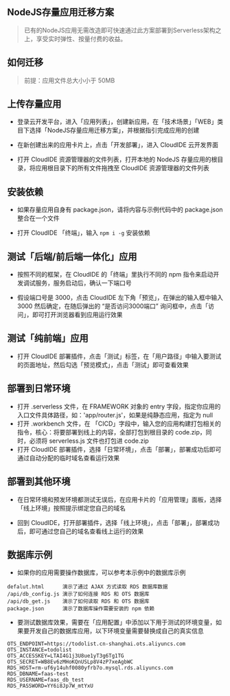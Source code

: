 ## NodeJS存量应用迁移方案
> 已有的NodeJS应用无需改造即可快速通过此方案部署到Serverless架构之上，享受实时弹性、按量付费的收益。

## 如何迁移
> 前提：应用文件总大小小于 50MB

## 上传存量应用

- 登录云开发平台，进入「应用列表」，创建新应用，在「技术场景」「WEB」类目下选择「NodeJS存量应用迁移方案」，并根据指引完成应用的创建

- 在新创建出来的应用卡片上，点击「开发部署」，进入 CloudIDE 云开发界面

- 打开 CloudIDE 资源管理器的文件列表，打开本地的 NodeJS 存量应用的根目录，将应用根目录下的所有文件拖拽至 CloudIDE 资源管理器的文件列表

## 安装依赖

- 如果存量应用自身有 package.json，请将内容与示例代码中的 package.json 整合在一个文件

- 打开 CloudIDE 「终端」，输入 ```npm i -g``` 安装依赖

## 测试「后端/前后端一体化」应用

- 按照不同的框架，在 CloudIDE 的「终端」里执行不同的 npm 指令来启动开发调试服务，服务启动后，确认一下端口号

- 假设端口号是 3000，点击 CloudIDE 左下角「预览」，在弹出的输入框中输入 3000 然后确定，在随后弹出的 “是否访问3000端口” 询问框中，点击「访问」，即可打开浏览器看到应用运行效果


## 测试「纯前端」应用

- 打开 CloudIDE 部署插件，点击「测试」标签，在「用户路径」中输入要测试的页面地址，然后勾选「预览模式」，点击「测试」即可查看效果

## 部署到日常环境
- 打开 .serverless 文件，在 FRAMEWORK 对象的 entry 字段，指定你应用的入口文件具体路径，如：'app/router.js'，如果是纯静态应用，指定为 null
- 打开 .workbench 文件，在 「CICD」字段中，输入您的应用构建打包相关的指令，核心：将要部署到线上的内容，全部打包到根目录的 code.zip，同时，必须将 serverless.js 文件也打包进 code.zip
- 打开 CloudIDE 部署插件，选择「日常环境」，点击「部署」，部署成功后即可通过自动分配的临时域名查看运行效果

## 部署到其他环境
- 在日常环境和预发环境都测试无误后，在应用卡片的「应用管理」面板，选择「线上环境」按照提示绑定您自己的域名

- 回到 CloudIDE，打开部署插件，选择「线上环境」，点击「部署」，部署成功后，即可通过您自己的域名查看线上运行的效果

## 数据库示例
- 如果你的应用需要操作数据库，可以参考本示例中的数据库示例
```
defalut.html      演示了通过 AJAX 方式读取 RDS 数据库数据
/api/db_config.js 演示了如何连接 RDS 和 OTS 数据库
/api/db_get.js    演示了如何读取 RDS 和 OTS 数据库
package.json      演示了数据库操作需要安装的 npm 依赖
```
- 要测试数据库效果，需要在「应用配置」中添加以下用于测试的环境变量，如果要开发自己的数据库应用，以下环境变量需要替换成自己的真实信息
```
OTS_ENDPOINT=https://todolist.cn-shanghai.ots.aliyuncs.com
OTS_INSTANCE=todolist
OTS_ACCESSKEY=LTAI4G1j3U8ue1yT3g6Tg1TG
OTS_SECRET=WB8Ev6zMHoKQnUSLp8V4zP7xeAgbWC
RDS_HOST=rm-uf6y14uhf0080yfrb7o.mysql.rds.aliyuncs.com
RDS_DBNAME=faas-test
RDS_USERNAME=faas_db_test
RDS_PASSWORD=YY6i8Jp7W_mtYxU
```
